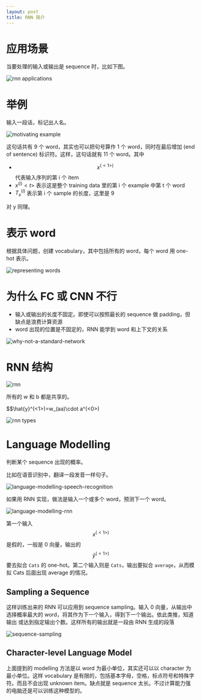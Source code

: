 ```yaml
---
layout: post
title: RNN 简介
---
```


# 应用场景

当要处理的输入或输出是 sequence 时，比如下图。

![rnn applications](/assets/images/rnn/applications.png)

# 举例

输入一段话，标记出人名。

![motivating example](/assets/images/rnn/motivation.png)

这句话共有 9 个 word，其实也可以把句号算作 1 个 word，同时在最后增加 <EOS> (end of sentence) 标识符。这样，这句话就有 11 个 word。其中

- $$x^(<1>)$$ 代表输入序列的第 i 个 item
- $x^(i)<t>$ 表示这是整个 training data 里的第 i 个 example 中第 t 个 word
- $T_x^(i)$ 表示第 i 个 sample 的长度，这里是 9

对 y 同理。

# 表示 word

根据具体问题，创建 vocabulary，其中包括所有的 word，每个 word 用 one-hot 表示。

![representing words](/assets/images/rnn/representing-words.png)

# 为什么 FC 或 CNN 不行

- 输入或输出的长度不固定。即使可以按照最长的 sequence 做 padding，但缺点是浪费计算资源
- word 出现的位置是不固定的，RNN 能学到 word 和上下文的关系

![why-not-a-standard-network](/assets/images/rnn/why-not-a-standard-network.png)

# RNN 结构

![rnn](/assets/images/rnn/structure.png)

所有的 w 和 b 都是共享的。

$$\hat{y}^(<1>)=w_(aa)\cdot a^(<0>)

![rnn types](/assets/images/rnn/rnn-types.png)

# Language Modelling

判断某个 sequence 出现的概率。

比如在语音识别中，翻译一段发音一样句子。

![language-modelling-speech-recognition](/assets/images/rnn/language-modelling-speech-recognition.png)

如果用 RNN 实现，做法是输入一个或多个 word，预测下一个 word。

![language-modelling-rnn](/assets/images/rnn/language-modelling-rnn.png)

第一个输入 $$x^(<1>)$$ 是假的，一般是 0 向量，输出的 $$\hat{y}^(<1>)$$ 要去拟合 `Cats` 的 one-hot。第二个输入则是 `Cats`，输出要拟合 `average`，从而模拟 Cats 后面出现 average 的情况。

## Sampling a Sequence

这样训练出来的 RNN 可以应用到 sequence sampling。输入 0 向量，从输出中选择概率最大的 word，将其作为下一个输入，得到下一个输出。依此类推，知道输出 <EOS> 或达到指定输出个数。这样所有的输出就是一段由 RNN 生成的段落

![sequence-sampling](/assets/images/rnn/sequence-sampling.png)

## Character-level Language Model

上面提到的 modelling 方法是以 word 为最小单位，其实还可以以 character 为最小单位。这样 vocabulary 是有限的，包括基本字母，空格，标点符号和特殊字符。而且不会出现 <UNK> unknown item。缺点就是 sequence 太长。不过计算能力强的电脑还是可以训练这种模型的。
